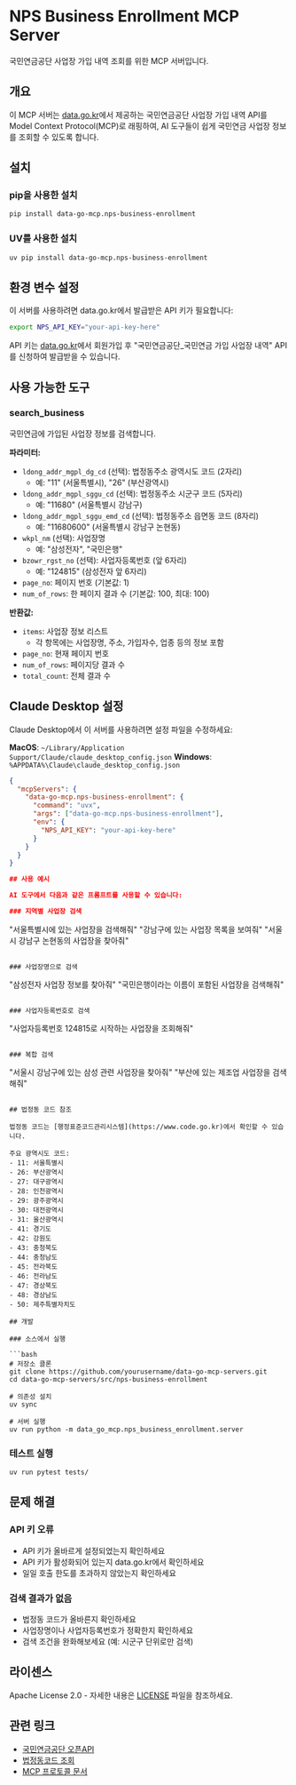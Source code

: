 # NPS Business Enrollment MCP Server

국민연금공단 사업장 가입 내역 조회를 위한 MCP 서버입니다.

## 개요

이 MCP 서버는 [data.go.kr](https://www.data.go.kr)에서 제공하는 국민연금공단 사업장 가입 내역 API를 Model Context Protocol(MCP)로 래핑하여, AI 도구들이 쉽게 국민연금 사업장 정보를 조회할 수 있도록 합니다.

## 설치

### pip을 사용한 설치

```bash
pip install data-go-mcp.nps-business-enrollment
```

### UV를 사용한 설치

```bash
uv pip install data-go-mcp.nps-business-enrollment
```

## 환경 변수 설정

이 서버를 사용하려면 data.go.kr에서 발급받은 API 키가 필요합니다:

```bash
export NPS_API_KEY="your-api-key-here"
```

API 키는 [data.go.kr](https://www.data.go.kr)에서 회원가입 후 "국민연금공단_국민연금 가입 사업장 내역" API를 신청하여 발급받을 수 있습니다.

## 사용 가능한 도구

### search_business

국민연금에 가입된 사업장 정보를 검색합니다.

**파라미터:**
- `ldong_addr_mgpl_dg_cd` (선택): 법정동주소 광역시도 코드 (2자리)
  - 예: "11" (서울특별시), "26" (부산광역시)
- `ldong_addr_mgpl_sggu_cd` (선택): 법정동주소 시군구 코드 (5자리)
  - 예: "11680" (서울특별시 강남구)
- `ldong_addr_mgpl_sggu_emd_cd` (선택): 법정동주소 읍면동 코드 (8자리)
  - 예: "11680600" (서울특별시 강남구 논현동)
- `wkpl_nm` (선택): 사업장명
  - 예: "삼성전자", "국민은행"
- `bzowr_rgst_no` (선택): 사업자등록번호 (앞 6자리)
  - 예: "124815" (삼성전자 앞 6자리)
- `page_no`: 페이지 번호 (기본값: 1)
- `num_of_rows`: 한 페이지 결과 수 (기본값: 100, 최대: 100)

**반환값:**
- `items`: 사업장 정보 리스트
  - 각 항목에는 사업장명, 주소, 가입자수, 업종 등의 정보 포함
- `page_no`: 현재 페이지 번호
- `num_of_rows`: 페이지당 결과 수
- `total_count`: 전체 결과 수

## Claude Desktop 설정

Claude Desktop에서 이 서버를 사용하려면 설정 파일을 수정하세요:

**MacOS**: `~/Library/Application Support/Claude/claude_desktop_config.json`
**Windows**: `%APPDATA%\Claude\claude_desktop_config.json`

```json
{
  "mcpServers": {
    "data-go-mcp.nps-business-enrollment": {
      "command": "uvx",
      "args": ["data-go-mcp.nps-business-enrollment"],
      "env": {
        "NPS_API_KEY": "your-api-key-here"
      }
    }
  }
}

## 사용 예시

AI 도구에서 다음과 같은 프롬프트를 사용할 수 있습니다:

### 지역별 사업장 검색
```
"서울특별시에 있는 사업장을 검색해줘"
"강남구에 있는 사업장 목록을 보여줘"
"서울시 강남구 논현동의 사업장을 찾아줘"
```

### 사업장명으로 검색
```
"삼성전자 사업장 정보를 찾아줘"
"국민은행이라는 이름이 포함된 사업장을 검색해줘"
```

### 사업자등록번호로 검색
```
"사업자등록번호 124815로 시작하는 사업장을 조회해줘"
```

### 복합 검색
```
"서울시 강남구에 있는 삼성 관련 사업장을 찾아줘"
"부산에 있는 제조업 사업장을 검색해줘"
```

## 법정동 코드 참조

법정동 코드는 [행정표준코드관리시스템](https://www.code.go.kr)에서 확인할 수 있습니다.

주요 광역시도 코드:
- 11: 서울특별시
- 26: 부산광역시
- 27: 대구광역시
- 28: 인천광역시
- 29: 광주광역시
- 30: 대전광역시
- 31: 울산광역시
- 41: 경기도
- 42: 강원도
- 43: 충청북도
- 44: 충청남도
- 45: 전라북도
- 46: 전라남도
- 47: 경상북도
- 48: 경상남도
- 50: 제주특별자치도

## 개발

### 소스에서 실행

```bash
# 저장소 클론
git clone https://github.com/yourusername/data-go-mcp-servers.git
cd data-go-mcp-servers/src/nps-business-enrollment

# 의존성 설치
uv sync

# 서버 실행
uv run python -m data_go_mcp.nps_business_enrollment.server
```

### 테스트 실행

```bash
uv run pytest tests/
```

## 문제 해결

### API 키 오류
- API 키가 올바르게 설정되었는지 확인하세요
- API 키가 활성화되어 있는지 data.go.kr에서 확인하세요
- 일일 호출 한도를 초과하지 않았는지 확인하세요

### 검색 결과가 없음
- 법정동 코드가 올바른지 확인하세요
- 사업장명이나 사업자등록번호가 정확한지 확인하세요
- 검색 조건을 완화해보세요 (예: 시군구 단위로만 검색)

## 라이센스

Apache License 2.0 - 자세한 내용은 [LICENSE](../../LICENSE) 파일을 참조하세요.

## 관련 링크

- [국민연금공단 오픈API](https://www.data.go.kr/data/15084277/openapi.do)
- [법정동코드 조회](https://www.code.go.kr)
- [MCP 프로토콜 문서](https://modelcontextprotocol.io)